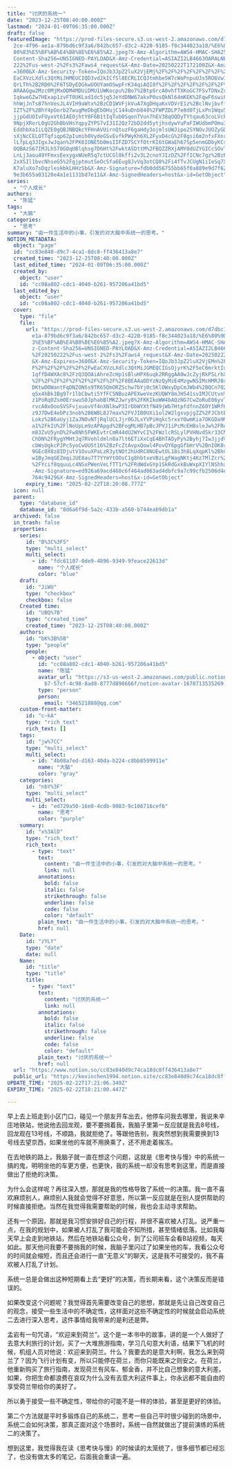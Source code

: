 ```yaml
---
title: "讨厌的系统一"
date: "2023-12-25T08:40:00.000Z"
lastmod: "2024-01-09T06:35:00.000Z"
draft: false
featuredImage: "https://prod-files-secure.s3.us-west-2.amazonaws.com/d7dbc101-8\
  2ce-4f96-ae1a-879bd6c9f3a6/842bc657-d3c2-4220-9185-f8c344023a18/%E6%80%9D%E8%\
  80%83%E5%BF%AB%E4%B8%8E%E6%85%A2.jpeg?X-Amz-Algorithm=AWS4-HMAC-SHA256&X-Amz-\
  Content-Sha256=UNSIGNED-PAYLOAD&X-Amz-Credential=ASIAZI2LB4663OARALNE%2F20250\
  222%2Fus-west-2%2Fs3%2Faws4_request&X-Amz-Date=20250222T172100Z&X-Amz-Expires\
  =3600&X-Amz-Security-Token=IQoJb3JpZ2luX2VjEMj%2F%2F%2F%2F%2F%2F%2F%2F%2F%2Fw\
  EaCXVzLXdlc3QtMiJHMEUCIQD3vd2kICfSl8ECRLICQJtmhbe5W7cWoPnpuUJs5RO6VwIgZLqPnb0\
  QrLTh%2B2RD0%2F6TSDyEDGkwUOUYamOSwpFrK34qiAQI8f%2F%2F%2F%2F%2F%2F%2F%2F%2F%2F\
  ARAAGgw2Mzc0MjMxODM4MDUiDMU1UWKocpu%2Bo7%2BtpSrcA0vhfTXKoGC7FSvTDNxZrnnejb6v5\
  IqkwoGZw7HExap1zvFT0UKLxd1dc5jq5JeYdDNW67akxP0usQkNl64mKEK%2FqwF6swi6kO6pLi6Q\
  hhWjJnTs87hnVesJL4VIH9aWtx%2BzCD1WVFjkVuA7XgDHqaKxVDVrE1z%2BclNvjbvffYCH1GFqY\
  IZT%2F%2BhY4pGorb27wugMeDbgEbOHujC144uDnb848%2FWPZDLP7e8d0TjLxPn1Wqu5GXoD40mh\
  jjpGdUOIvFUyxVt6IAEOjhtY8F6B1tIqTub0SqonTVun7hEV38qOQDyTYtqau63coLVckS87pofzR\
  9NpjXRorL0gU2GhBbVHsYqpyZYPS7vI31I2Qz72bD2dd5ytjhsdywYuPaFIWUdbmPOmu3nk7J16BW\
  EddhbXaIiLQZE0gQBJNBQkcYFHnAVUirnQtuzF6gaHdy3ojmlsUWJipo2SYNOvJUOZyGDN1grQ0pb\
  sXjNcCELOTTqfiqp62pIumih0VydeGSvEvfkPWyKh6XL2FyxD4cG%2F8gsi6m2nfxFXnrbZ6PLJzm\
  lLfpLq3JIgxJwJqan%2FPK6IONE5b0msIIFZD7SCYfOtrKI6tGWaEh67Sp5enmGDbyKCsJ0%2BX8Y\
  OQBAzS67IMJLh570GOqUBlqhsg7D6Ht%2FwktASDttM%2FBQZZRXjAMY8dUZYGICcSOvTq89ZzBWl\
  LnLj3aou49YFmxsEexygxWUeR5q7ctUCGl8kffi2v3L2cnoYJIzDZ%2FfICNc7gz%2BzP6Nr3s%2B\
  2xXSIl1bvcNhseG5%2FgjptmutSeOc5fa6Eug8JvVq3otCQ8%2Fi4fTvJCUgN1iIeSq7XIBsKoPJK\
  K7aluXo7sDqzleskbkLHHzSb&X-Amz-Signature=fdb0dd56755bb65f0a889e9d7f628ab270b4\
  9e3b655a03120e4a1e1131bd7e11&X-Amz-SignedHeaders=host&x-id=GetObject"
series:
  - "个人成长"
authors:
  - "陈猛"
tags:
  - "大脑"
categories:
  - "思考"
summary: "由一件生活中的小事，引发的对大脑中系统一的思考。"
NOTION_METADATA:
  object: "page"
  id: "cc83e840-d9c7-4ca1-8dc8-ff436413a8e7"
  created_time: "2023-12-25T08:40:00.000Z"
  last_edited_time: "2024-01-09T06:35:00.000Z"
  created_by:
    object: "user"
    id: "cc08a802-cdc1-4040-b261-957206a41bd5"
  last_edited_by:
    object: "user"
    id: "cc08a802-cdc1-4040-b261-957206a41bd5"
  cover:
    type: "file"
    file:
      url: "https://prod-files-secure.s3.us-west-2.amazonaws.com/d7dbc101-82ce-4f96-a\
        e1a-879bd6c9f3a6/842bc657-d3c2-4220-9185-f8c344023a18/%E6%80%9D%E8%80%8\
        3%E5%BF%AB%E4%B8%8E%E6%85%A2.jpeg?X-Amz-Algorithm=AWS4-HMAC-SHA256&X-Am\
        z-Content-Sha256=UNSIGNED-PAYLOAD&X-Amz-Credential=ASIAZI2LB46632WGDJ7Z\
        %2F20250222%2Fus-west-2%2Fs3%2Faws4_request&X-Amz-Date=20250222T172008Z\
        &X-Amz-Expires=3600&X-Amz-Security-Token=IQoJb3JpZ2luX2VjEMn%2F%2F%2F%2\
        F%2F%2F%2F%2F%2F%2FwEaCXVzLXdlc3QtMiJGMEQCIGsOjyrK%2F5eC6mrktIu1nz36p9a\
        1qffD4WXAc8%2FzQ3QOAiAhreZcHp1sBluHPX6uqk2RRggAA0wJcZyjRkPSLrhXYSqIBAjy\
        %2F%2F%2F%2F%2F%2F%2F%2F%2F%2F8BEAAaDDYzNzQyMzE4MzgwNSIMcHMRJ0x6XrRWSu6\
        DKtwD0WantFqDNZONSs9TR65QmORZSchw7bYj0c5KlOWxyDpCmJWb4%2BQCn702eJWQl7Cm\
        qSx4hBk1Bg97r1lbCbwti5YfFC5NBuzAPEXweVezKUQWY8mJH541svIMJCUtvn%2F7EZdgy\
        z1PoRq0Zsm0ErswuS0JphabBlMKZJwry8%2FKKIkoWW4bAQzNG7CwZoRuE06yvTBXJu1Z9T\
        rvcA0xOooSVSFvjxuovVf4nXNlkwP3IrDbWYXtfN49jWb7HtpfdfnnZ60Y1WRfK%2FCWWgy\
        z9J7DwE4ebPz3nob%2B6W8L8J7max%2FVJIB0UXi1ol2W2lgsvpjgZZ%2FJCbtEc6OMW9yV\
        Lokz%2B6aUyj1ZaJNOvNTjRqlUCLJjr0GJLxYVPiHqkc5rxxYOwmKia7OKGDa9MhSQOB%2B\
        a1%2FkIU%2FlNoUpLm9zAPApgd%2BFogMLHB7pBcJPVJ1iPcMcEHBsleJw%2FRez65AHJfa\
        m83ZvU5ynD%2Fw8Nh5FWKEvtrCmR44dU2WYvCI%2FWzlcRSLylPVHNvdSkr33CNW4Y8nERL\
        ChDN%2FRygYMHtJq7RVohldmln8a7lt6ETiXxCqE4BhTADyPy%2Byhj7IwJjjdVoXaufhup\
        cbWsUgkcPJPc5yoCwUUSt16%2BzFcZtAvpxQowl4PovQY6pgGfbHrV%2BnIOK8vkdY1QUfY\
        9GEcOX8z8IDjutV1OvuXPaLzR3ytNOt2hUdRC8NUEwtOL18s3h8LqXqpKl%2BhCT08t2kx4\
        w1ByJmqGEZmqiJUE8au7T7YYmYtOOsC1g8hbtxeVBzLgFWagNKtj4Kz7MlZcr%2BDAUzvXz\
        %2FYcif8qquuLc4NSxPWenVeLfTT1r%2FRdWdxGYp1SkRdGxkBuWxpXIYlNShhaw%2Ft9&X\
        -Amz-Signature=ed926a69acd460c6f464ad063ad4dbfc9a7c99cfb2506d4e9559e5d7\
        764c9429&X-Amz-SignedHeaders=host&x-id=GetObject"
      expiry_time: "2025-02-22T18:20:08.777Z"
  icon: null
  parent:
    type: "database_id"
    database_id: "8d6a6f9d-5a2c-433b-a560-b744eab9db1a"
  archived: false
  in_trash: false
  properties:
    series:
      id: "B%3C%3FS"
      type: "multi_select"
      multi_select:
        - id: "fdc61107-0de9-4896-9349-9feace22613d"
          name: "个人成长"
          color: "blue"
    draft:
      id: "JiWU"
      type: "checkbox"
      checkbox: false
    Created time:
      id: "UBQ%7B"
      type: "created_time"
      created_time: "2023-12-25T08:40:00.000Z"
    authors:
      id: "bK%3B%5B"
      type: "people"
      people:
        - object: "user"
          id: "cc08a802-cdc1-4040-b261-957206a41bd5"
          name: "陈猛"
          avatar_url: "https://s3-us-west-2.amazonaws.com/public.notion-static.com/775523\
            b7-57cf-4c98-8ad8-8777d898666f/notion-avatar-1678713535269.png"
          type: "person"
          person:
            email: "346521888@qq.com"
    custom-front-matter:
      id: "c~kA"
      type: "rich_text"
      rich_text: []
    tags:
      id: "jw%7CC"
      type: "multi_select"
      multi_select:
        - id: "4b08a7ed-d163-40da-b224-c8bb8599911e"
          name: "大脑"
          color: "gray"
    categories:
      id: "nbY%3F"
      type: "multi_select"
      multi_select:
        - id: "ed729a50-16e0-4cdb-9083-9c106716cef6"
          name: "思考"
          color: "purple"
    summary:
      id: "x%3AlD"
      type: "rich_text"
      rich_text:
        - type: "text"
          text:
            content: "由一件生活中的小事，引发的对大脑中系统一的思考。"
            link: null
          annotations:
            bold: false
            italic: false
            strikethrough: false
            underline: false
            code: false
            color: "default"
          plain_text: "由一件生活中的小事，引发的对大脑中系统一的思考。"
          href: null
    Date:
      id: "zYLY"
      type: "date"
      date: null
    Name:
      id: "title"
      type: "title"
      title:
        - type: "text"
          text:
            content: "讨厌的系统一"
            link: null
          annotations:
            bold: false
            italic: false
            strikethrough: false
            underline: false
            code: false
            color: "default"
          plain_text: "讨厌的系统一"
          href: null
  url: "https://www.notion.so/cc83e840d9c74ca18dc8ff436413a8e7"
  public_url: "https://kevinchen1994.notion.site/cc83e840d9c74ca18dc8ff436413a8e7"
UPDATE_TIME: "2025-02-22T17:21:06.349Z"
EXPIRY_TIME: "2025-02-22T18:21:00.447Z"

---
```

<link rel="stylesheet" href="https://cdn.jsdelivr.net/npm/katex@0.16.2/dist/katex.min.css" integrity="sha384-bYdxxUwYipFNohQlHt0bjN/LCpueqWz13HufFEV1SUatKs1cm4L6fFgCi1jT643X" crossorigin="anonymous">


早上去上班走到小区门口，碰见一个朋友开车出去，他停车问我去哪里，我说朱辛庄地铁站，他说他去回龙观，要不要捎着我，我脑子里第一反应就是我去8号线，回龙观在13号线，不顺路，我就拒绝了。等跟他告别，我突然想到我需要换到13号线去望京西，如果坐他的车就不用换乘了，还不用走着挨冻。


在去地铁的路上，我脑子就一直在想这个问题，这就是《思考快与慢》中的系统一搞的鬼，明明坐他的车更方便，也更快，我的系统一却没有思考到这里，而是直接做出了拒绝的决策。


为什么会这样呢？再往深入想，那就是我的性格导致了系统一的决策。我一直不喜欢麻烦别人，麻烦别人我就会觉得不好意思，所以第一反应就是在别人提供帮助的时候直接拒绝。当然在我觉得我需要帮助的时候，我也会主动寻求帮助。


还有一个原因，那就是我习惯安排好自己的行程，并很不喜欢被人打乱。说严重一点，在我的规划中，如果被人打乱了我可能会不知所措，甚至情绪低落。比如我每天早上会走到地铁站，然后在地铁站看公众号，到了公司班车会看B站视频，每天如此。那天他问我要不要捎我的时候，我脑子里闪过了如果坐他的车，我看公众号的时间就会缩短，而且还会进行一直“无意义”的聊天，这是我不可接受的，我不喜欢被人打乱了计划。


系统一总是会做出这种短期看上去“更好”的决策，而长期来看，这个决策反而是错误的。


如果改变这个问题呢？我觉得首先需要改变自己的思想，那就是先让自己改变自己的观念，接受一些生活中的不确定性，这样面对这些不确定性的时候就会启动系统二去进行深入思考，这件事情给我带来的是利还是弊。


孟岩有一句咒语，“欢迎来到荷兰”。这个是一本书中的故事，讲的是一个人做好了去意大利旅行的计划，买了一大堆旅游指南，学习几句意大利语，结果下飞机的时候，机组人员对他说：欢迎来到荷兰。什么？我要去的是意大利啊，我怎么来到荷兰了？因为飞行计划有变，所以只能停在荷兰，而你只能既来之则安之。在荷兰，他重新购买了旅行指南，发现荷兰有风车、郁金香，并不比自己想象的意大利差。如果，你把生命都浪费在哀叹为什么没有去意大利这件事上，你永远都不能自由的享受荷兰带给你的美好了。


所以勇于接受一些不确定性，带给你的可能不是一样的体验，甚至是更好的体验。


第二个方法就是平时多锻炼自己的系统二，思考一些自己平时很少碰到的场景中，系统二会如何决策，那真正面对这个场景时，系统一自然就做出了提前演练的系统二的决策了。


想到这里，我觉得我在读《思考快与慢》的时候读的太笼统了，很多细节都已经忘了，也没有做太多的笔记，后面我会重读一遍。

